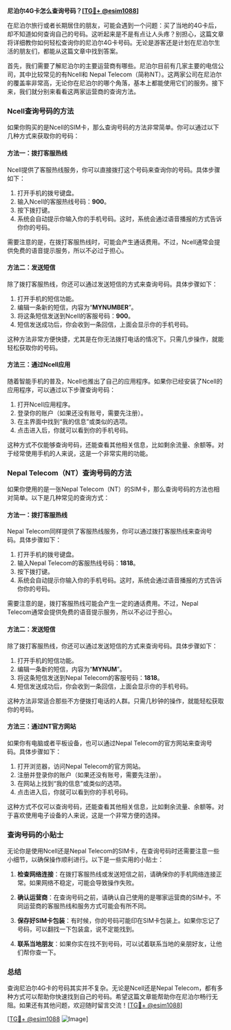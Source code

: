 **尼泊尔4G卡怎么查询号码？[[TG💪+ @esim1088](https://t.me/s/esim1088)]**

在尼泊尔旅行或者长期居住的朋友，可能会遇到一个问题：买了当地的4G卡后，却不知道如何查询自己的号码。这听起来是不是有点让人头疼？别担心，这篇文章将详细教你如何轻松查询你的尼泊尔4G卡号码。无论是游客还是计划在尼泊尔生活的朋友们，都能从这篇文章中找到答案。

首先，我们需要了解尼泊尔的主要运营商有哪些。尼泊尔目前有几家主要的电信公司，其中比较常见的有Ncell和 Nepal Telecom（简称NT）。这两家公司在尼泊尔的覆盖率非常高，无论你在尼泊尔的哪个角落，基本上都能使用它们的服务。接下来，我们就分别来看看这两家运营商的查询方法。

### Ncell查询号码的方法

如果你购买的是Ncell的SIM卡，那么查询号码的方法非常简单。你可以通过以下几种方式来获取你的号码：

#### 方法一：拨打客服热线
Ncell提供了客服热线服务，你可以直接拨打这个号码来查询你的号码。具体步骤如下：
1. 打开手机的拨号键盘。
2. 输入Ncell的客服热线号码：**900**。
3. 按下拨打键。
4. 系统会自动提示你输入你的手机号码。这时，系统会通过语音播报的方式告诉你你的号码。

需要注意的是，在拨打客服热线时，可能会产生通话费用。不过，Ncell通常会提供免费的语音提示服务，所以不必过于担心。

#### 方法二：发送短信
除了拨打客服热线，你还可以通过发送短信的方式来查询号码。具体步骤如下：
1. 打开手机的短信功能。
2. 编辑一条新的短信，内容为“**MYNUMBER**”。
3. 将这条短信发送到Ncell的客服号码：**900**。
4. 短信发送成功后，你会收到一条回信，上面会显示你的手机号码。

这种方法非常方便快捷，尤其是在你无法拨打电话的情况下。只需几步操作，就能轻松获取你的号码。

#### 方法三：通过Ncell应用
随着智能手机的普及，Ncell也推出了自己的应用程序。如果你已经安装了Ncell的应用程序，可以通过以下步骤查询号码：
1. 打开Ncell应用程序。
2. 登录你的账户（如果还没有账号，需要先注册）。
3. 在主界面中找到“我的信息”或类似的选项。
4. 点击进入后，你就可以看到你的手机号码。

这种方式不仅能够查询号码，还能查看其他相关信息，比如剩余流量、余额等。对于经常使用手机的人来说，这是一个非常实用的功能。

### Nepal Telecom（NT）查询号码的方法

如果你使用的是一张Nepal Telecom（NT）的SIM卡，那么查询号码的方法也相对简单。以下是几种常见的查询方式：

#### 方法一：拨打客服热线
Nepal Telecom同样提供了客服热线服务，你可以通过拨打客服热线来查询号码。具体步骤如下：
1. 打开手机的拨号键盘。
2. 输入Nepal Telecom的客服热线号码：**1818**。
3. 按下拨打键。
4. 系统会自动提示你输入你的手机号码。这时，系统会通过语音播报的方式告诉你你的号码。

需要注意的是，拨打客服热线可能会产生一定的通话费用。不过，Nepal Telecom通常会提供免费的语音提示服务，所以不必过于担心。

#### 方法二：发送短信
除了拨打客服热线，你还可以通过发送短信的方式来查询号码。具体步骤如下：
1. 打开手机的短信功能。
2. 编辑一条新的短信，内容为“**MYNUM**”。
3. 将这条短信发送到Nepal Telecom的客服号码：**1818**。
4. 短信发送成功后，你会收到一条回信，上面会显示你的手机号码。

这种方法非常适合那些不方便拨打电话的人群。只需几秒钟的操作，就能轻松获取你的号码。

#### 方法三：通过NT官方网站
如果你有电脑或者平板设备，也可以通过Nepal Telecom的官方网站来查询号码。具体步骤如下：
1. 打开浏览器，访问Nepal Telecom的官方网站。
2. 注册并登录你的账户（如果还没有账号，需要先注册）。
3. 在网站上找到“我的信息”或类似的选项。
4. 点击进入后，你就可以看到你的手机号码。

这种方式不仅可以查询号码，还能查看其他相关信息，比如剩余流量、余额等。对于喜欢使用电子设备的人来说，这是一个非常方便的选择。

### 查询号码的小贴士

无论你是使用Ncell还是Nepal Telecom的SIM卡，在查询号码时还需要注意一些小细节，以确保操作顺利进行。以下是一些实用的小贴士：

1. **检查网络连接**：在拨打客服热线或发送短信之前，请确保你的手机网络连接正常。如果网络不稳定，可能会导致操作失败。
   
2. **确认运营商**：在查询号码之前，请确认自己使用的是哪家运营商的SIM卡。不同运营商的客服热线和服务方式可能会有所不同。

3. **保存好SIM卡包装**：有时候，你的号码可能印在SIM卡包装上。如果你忘记了号码，可以翻找一下包装盒，说不定能找到。

4. **联系当地朋友**：如果你实在找不到号码，可以试着联系当地的亲朋好友，让他们帮你查一下。

### 总结

查询尼泊尔4G卡的号码其实并不复杂。无论是Ncell还是Nepal Telecom，都有多种方式可以帮助你快速找到自己的号码。希望这篇文章能帮助你在尼泊尔畅行无阻。如果还有其他问题，欢迎随时留言交流！[[TG💪+ @esim1088](https://t.me/s/esim1088)]

[[TG💪+ @esim1088](https://t.me/s/esim1088) ![Image](https://i.postimg.cc/4NQfJmqS/Snipaste-2025-05-13-00-14-12.png)]